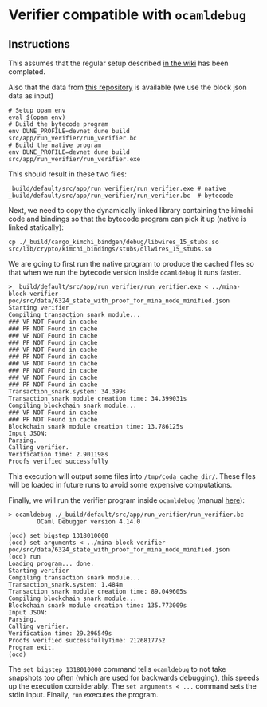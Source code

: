 # Verifier compatible with `ocamldebug`

## Instructions

This assumes that the regular setup described [in the wiki](https://github.com/name-placeholder/mina-wiki/tree/master/build_and_run_mina_cli) has been completed.

Also that the data from [this repository](https://github.com/name-placeholder/mina-block-verifier-poc) is available (we use the block json data as input)

```
# Setup opam env
eval $(opam env)
# Build the bytecode program
env DUNE_PROFILE=devnet dune build src/app/run_verifier/run_verifier.bc
# Build the native program
env DUNE_PROFILE=devnet dune build src/app/run_verifier/run_verifier.exe
```

This should result in these two files:

```
_build/default/src/app/run_verifier/run_verifier.exe # native
_build/default/src/app/run_verifier/run_verifier.bc  # bytecode
```

Next, we need to copy the dynamically linked library containing the kimchi code and bindings so that the bytecode program can pick it up (native is linked statically):

```
cp ./_build/cargo_kimchi_bindgen/debug/libwires_15_stubs.so src/lib/crypto/kimchi_bindings/stubs/dllwires_15_stubs.so
```

We are going to first run the native program to produce the cached files so that when we run the bytecode version inside `ocamldebug` it runs faster.

```
> _build/default/src/app/run_verifier/run_verifier.exe < ../mina-block-verifier-poc/src/data/6324_state_with_proof_for_mina_node_minified.json
Starting verifier
Compiling transaction snark module...
### VF NOT Found in cache
### PF NOT Found in cache
### VF NOT Found in cache
### PF NOT Found in cache
### VF NOT Found in cache
### PF NOT Found in cache
### VF NOT Found in cache
### PF NOT Found in cache
### VF NOT Found in cache
### PF NOT Found in cache
Transaction_snark.system: 34.399s
Transaction snark module creation time: 34.399031s
Compiling blockchain snark module...
### VF NOT Found in cache
### PF NOT Found in cache
Blockchain snark module creation time: 13.786125s
Input JSON:
Parsing.
Calling verifier.
Verification time: 2.901198s
Proofs verified successfully
```

This execution will output some files into `/tmp/coda_cache_dir/`. These files will be loaded in future runs to avoid some expensive computations.

Finally, we will run the verifier program inside `ocamldebug` (manual [here](https://v2.ocaml.org/manual/debugger.html)):

```
> ocamldebug ./_build/default/src/app/run_verifier/run_verifier.bc
        OCaml Debugger version 4.14.0

(ocd) set bigstep 1318010000
(ocd) set arguments < ../mina-block-verifier-poc/src/data/6324_state_with_proof_for_mina_node_minified.json
(ocd) run
Loading program... done.
Starting verifier
Compiling transaction snark module...
Transaction_snark.system: 1.484m
Transaction snark module creation time: 89.049605s
Compiling blockchain snark module...
Blockchain snark module creation time: 135.773009s
Input JSON:
Parsing.
Calling verifier.
Verification time: 29.296549s
Proofs verified successfullyTime: 2126817752
Program exit.
(ocd)
```

The `set bigstep 1318010000` command tells `ocamldebug` to not take snapshots too often (which are used for backwards debugging), this speeds up the execution considerably.
The `set arguments < ...` command sets the stdin input.
Finally, `run` executes the program.